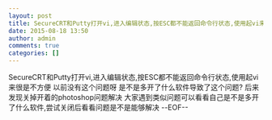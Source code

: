 ```yaml
---
layout: post
title: SecureCRT和Putty打开vi,进入编辑状态,按ESC都不能返回命令行状态,使用起vi来很是不方便
date: 2015-08-18 13:50
author: admin
comments: true
categories: []
---
```

SecureCRT和Putty打开vi,进入编辑状态,按ESC都不能返回命令行状态,使用起vi来很是不方便
以前没有这个问题呀
是不是多开了什么软件导致了这个问题?
后来发现关掉开着的photoshop问题解决
大家遇到类似问题可以看看自己是不是多开了什么软件,尝试关闭后看看问题是不是能够解决
--EOF--
